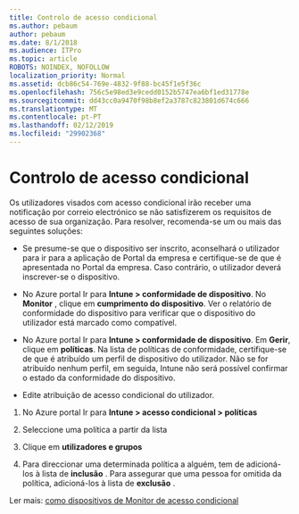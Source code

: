 ```yaml
---
title: Controlo de acesso condicional
ms.author: pebaum
author: pebaum
ms.date: 8/1/2018
ms.audience: ITPro
ms.topic: article
ROBOTS: NOINDEX, NOFOLLOW
localization_priority: Normal
ms.assetid: dcb86c54-769e-4832-9f88-bc45f1e5f36c
ms.openlocfilehash: 756c5e98ed3e9cedd0152b5747ea6bf1ed31778e
ms.sourcegitcommit: dd43cc0a9470f98b8ef2a3787c823801d674c666
ms.translationtype: MT
ms.contentlocale: pt-PT
ms.lasthandoff: 02/12/2019
ms.locfileid: "29902368"
---
```

# <a name="monitoring-conditional-access"></a>Controlo de acesso condicional

Os utilizadores visados com acesso condicional irão receber uma notificação por correio electrónico se não satisfizerem os requisitos de acesso de sua organização. Para resolver, recomenda-se um ou mais das seguintes soluções:
  
- Se presume-se que o dispositivo ser inscrito, aconselhará o utilizador para ir para a aplicação de Portal da empresa e certifique-se de que é apresentada no Portal da empresa. Caso contrário, o utilizador deverá inscrever-se o dispositivo.
    
- No Azure portal Ir para **Intune \> conformidade de dispositivo**. No **Monitor** , clique em **cumprimento do dispositivo**. Ver o relatório de conformidade do dispositivo para verificar que o dispositivo do utilizador está marcado como compatível. 
    
- No Azure portal Ir para **Intune \> conformidade de dispositivo**. Em **Gerir**, clique em **políticas**. Na lista de políticas de conformidade, certifique-se de que é atribuído um perfil de dispositivo do utilizador. Não se for atribuído nenhum perfil, em seguida, Intune não será possível confirmar o estado da conformidade do dispositivo. 
    
- Edite atribuição de acesso condicional do utilizador.
    
1. No Azure portal Ir para **Intune \> acesso condicional \> políticas**
    
2. Seleccione uma política a partir da lista
    
3. Clique em **utilizadores e grupos**
    
4. Para direccionar uma determinada política a alguém, tem de adicioná-los à lista de **inclusão** . Para assegurar que uma pessoa for omitida da política, adicioná-los à lista de **exclusão** . 
    
Ler mais: [como dispositivos de Monitor de acesso condicional](https://docs.microsoft.com/intune/conditional-access-exchange-monitor)
  

